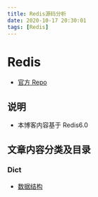 ```yaml
---
title: Redis源码分析
date: 2020-10-17 20:30:01
tags: [Redis]
---
```


# Redis

- [官方 Repo](https://github.com/redis/redis)

## 说明

- 本博客内容基于 Redis6.0

## 文章内容分类及目录

### Dict

- [数据结构](https://lrtz-v.github.io/2020/11/14/Redis-Datastruct/)
